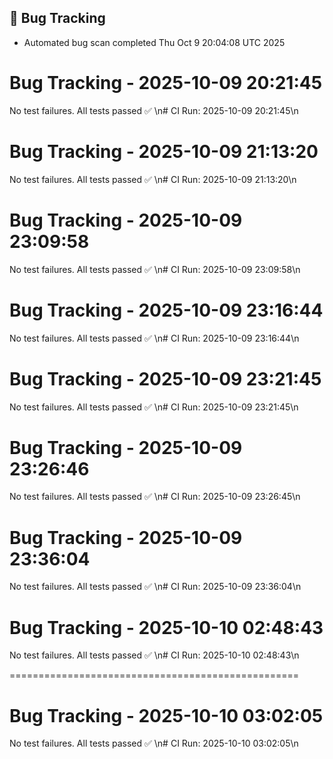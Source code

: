 ## 🐞 Bug Tracking
- Automated bug scan completed Thu Oct  9 20:04:08 UTC 2025

# Bug Tracking - 2025-10-09 20:21:45

No test failures. All tests passed ✅
\n# CI Run: 2025-10-09 20:21:45\n

# Bug Tracking - 2025-10-09 21:13:20

No test failures. All tests passed ✅
\n# CI Run: 2025-10-09 21:13:20\n

# Bug Tracking - 2025-10-09 23:09:58

No test failures. All tests passed ✅
\n# CI Run: 2025-10-09 23:09:58\n

# Bug Tracking - 2025-10-09 23:16:44

No test failures. All tests passed ✅
\n# CI Run: 2025-10-09 23:16:44\n

# Bug Tracking - 2025-10-09 23:21:45

No test failures. All tests passed ✅
\n# CI Run: 2025-10-09 23:21:45\n

# Bug Tracking - 2025-10-09 23:26:46

No test failures. All tests passed ✅
\n# CI Run: 2025-10-09 23:26:45\n

# Bug Tracking - 2025-10-09 23:36:04

No test failures. All tests passed ✅
\n# CI Run: 2025-10-09 23:36:04\n

# Bug Tracking - 2025-10-10 02:48:43

No test failures. All tests passed ✅
\n# CI Run: 2025-10-10 02:48:43\n

==================================================
# Bug Tracking - 2025-10-10 03:02:05

No test failures. All tests passed ✅
\n# CI Run: 2025-10-10 03:02:05\n
